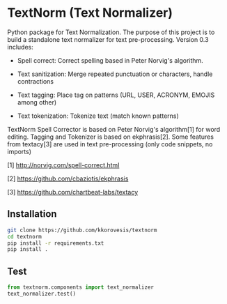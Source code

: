 #  TextNorm (Text Normalizer)

Python package for Text Normalization. The purpose of this project is to build a standalone text normalizer for text pre-processing. Version 0.3 includes:

* Spell correct: Correct spelling based in Peter Norvig's algorithm.

* Text sanitization: Merge repeated punctuation or characters, handle contractions

* Text tagging: Place tag on patterns (URL, USER, ACRONYM, EMOJIS among other)

* Text tokenization: Tokenize text (match known patterns)

TextNorm Spell Corrector is based on Peter Norvig's algorithm[1] for word editing. Tagging and Tokenizer
is based on ekphrasis[2]. Some features from textacy[3] are used in text pre-processing (only code snippets, no imports)

 [1] http://norvig.com/spell-correct.html

 [2] https://github.com/cbaziotis/ekphrasis

 [3] https://github.com/chartbeat-labs/textacy

## Installation

```bash
git clone https://github.com/kkorovesis/textnorm
cd textnorm
pip install -r requirements.txt
pip install .
```

## Test

```python
from textnorm.components import text_normalizer
text_normalizer.test()
```

